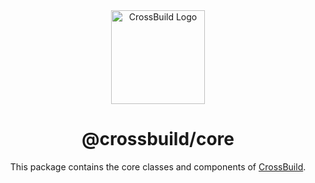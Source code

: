 <div align="center">
<img width="150" height="150" src="https://cdn.buape.com/crossbuild.png" alt="CrossBuild Logo" />

<h1 align="center"><b>@crossbuild/core</b></h1>

This package contains the core classes and components of [CrossBuild](https://npmjs.com/package/crossbuild).

</div>
